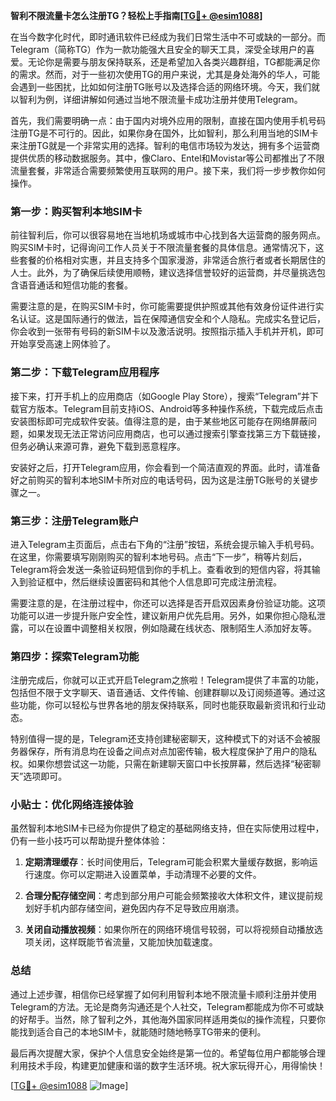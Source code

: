 **智利不限流量卡怎么注册TG？轻松上手指南[[TG💪+ @esim1088](https://t.me/s/esim1088)]**

在当今数字化时代，即时通讯软件已经成为我们日常生活中不可或缺的一部分。而Telegram（简称TG）作为一款功能强大且安全的聊天工具，深受全球用户的喜爱。无论你是需要与朋友保持联系，还是希望加入各类兴趣群组，TG都能满足你的需求。然而，对于一些初次使用TG的用户来说，尤其是身处海外的华人，可能会遇到一些困扰，比如如何注册TG账号以及选择合适的网络环境。今天，我们就以智利为例，详细讲解如何通过当地不限流量卡成功注册并使用Telegram。

首先，我们需要明确一点：由于国内对境外应用的限制，直接在国内使用手机号码注册TG是不可行的。因此，如果你身在国外，比如智利，那么利用当地的SIM卡来注册TG就是一个非常实用的选择。智利的电信市场较为发达，拥有多个运营商提供优质的移动数据服务。其中，像Claro、Entel和Movistar等公司都推出了不限流量套餐，非常适合需要频繁使用互联网的用户。接下来，我们将一步步教你如何操作。

### 第一步：购买智利本地SIM卡

前往智利后，你可以很容易地在当地机场或城市中心找到各大运营商的服务网点。购买SIM卡时，记得询问工作人员关于不限流量套餐的具体信息。通常情况下，这些套餐的价格相对实惠，并且支持多个国家漫游，非常适合旅行者或者长期居住的人士。此外，为了确保后续使用顺畅，建议选择信誉较好的运营商，并尽量挑选包含语音通话和短信功能的套餐。

需要注意的是，在购买SIM卡时，你可能需要提供护照或其他有效身份证件进行实名认证。这是国际通行的做法，旨在保障通信安全和个人隐私。完成实名登记后，你会收到一张带有号码的新SIM卡以及激活说明。按照指示插入手机并开机，即可开始享受高速上网体验了。

### 第二步：下载Telegram应用程序

接下来，打开手机上的应用商店（如Google Play Store），搜索“Telegram”并下载官方版本。Telegram目前支持iOS、Android等多种操作系统，下载完成后点击安装图标即可完成软件安装。值得注意的是，由于某些地区可能存在网络屏蔽问题，如果发现无法正常访问应用商店，也可以通过搜索引擎查找第三方下载链接，但务必确认来源可靠，避免下载到恶意程序。

安装好之后，打开Telegram应用，你会看到一个简洁直观的界面。此时，请准备好之前购买的智利本地SIM卡所对应的电话号码，因为这是注册TG账号的关键步骤之一。

### 第三步：注册Telegram账户

进入Telegram主页面后，点击右下角的“注册”按钮，系统会提示输入手机号码。在这里，你需要填写刚刚购买的智利本地号码。点击“下一步”，稍等片刻后，Telegram将会发送一条验证码短信到你的手机上。查看收到的短信内容，将其输入到验证框中，然后继续设置密码和其他个人信息即可完成注册流程。

需要注意的是，在注册过程中，你还可以选择是否开启双因素身份验证功能。这项功能可以进一步提升账户安全性，建议新用户优先启用。另外，如果你担心隐私泄露，可以在设置中调整相关权限，例如隐藏在线状态、限制陌生人添加好友等。

### 第四步：探索Telegram功能

注册完成后，你就可以正式开启Telegram之旅啦！Telegram提供了丰富的功能，包括但不限于文字聊天、语音通话、文件传输、创建群聊以及订阅频道等。通过这些功能，你可以轻松与世界各地的朋友保持联系，同时也能获取最新资讯和行业动态。

特别值得一提的是，Telegram还支持创建秘密聊天，这种模式下的对话不会被服务器保存，所有消息均在设备之间点对点加密传输，极大程度保护了用户的隐私权。如果你想尝试这一功能，只需在新建聊天窗口中长按屏幕，然后选择“秘密聊天”选项即可。

### 小贴士：优化网络连接体验

虽然智利本地SIM卡已经为你提供了稳定的基础网络支持，但在实际使用过程中，仍有一些小技巧可以帮助提升整体体验：

1. **定期清理缓存**：长时间使用后，Telegram可能会积累大量缓存数据，影响运行速度。你可以定期进入设置菜单，手动清理不必要的文件。
   
2. **合理分配存储空间**：考虑到部分用户可能会频繁接收大体积文件，建议提前规划好手机内部存储空间，避免因内存不足导致应用崩溃。
   
3. **关闭自动播放视频**：如果你所在的网络环境信号较弱，可以将视频自动播放选项关闭，这样既能节省流量，又能加快加载速度。

### 总结

通过上述步骤，相信你已经掌握了如何利用智利本地不限流量卡顺利注册并使用Telegram的方法。无论是商务沟通还是个人社交，Telegram都能成为你不可或缺的好帮手。当然，除了智利之外，其他海外国家同样适用类似的操作流程，只要你能找到适合自己的本地SIM卡，就能随时随地畅享TG带来的便利。

最后再次提醒大家，保护个人信息安全始终是第一位的。希望每位用户都能够合理利用技术手段，构建更加健康和谐的数字生活环境。祝大家玩得开心，用得愉快！

[[TG💪+ @esim1088](https://t.me/s/esim1088) ![Image](https://i.postimg.cc/4NQfJmqS/Snipaste-2025-05-13-00-14-12.png)]